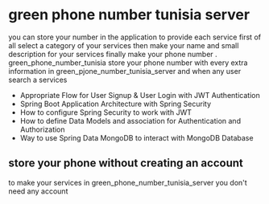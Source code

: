# green phone number tunisia server

you can store your number in the application to provide each service first of all select a category of your services then make your name and small description for your services finally make your phone number .
green_phone_number_tunisia store your phone number with every extra information in green_pjone_number_tunisia_server and when any user search a services 

- Appropriate Flow for User Signup & User Login with JWT Authentication
- Spring Boot Application Architecture with Spring Security
- How to configure Spring Security to work with JWT
- How to define Data Models and association for Authentication and Authorization
- Way to use Spring Data MongoDB to interact with MongoDB Database

## store your phone without creating an account

to make your services in green_phone_number_tunisia_server you don't need any account 
